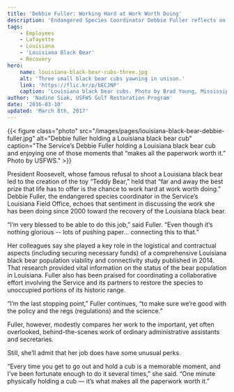```yaml
---
title: 'Debbie Fuller: Working Hard at Work Worth Doing'
description: 'Endangered Species Coordinator Debbie Fuller reflects on the opportunity to work hard at work worth doing: to help the threatened Louisiana black bear population recover.'
tags:
    - Employees
    - Lafayette
    - Louisiana
    - 'Louisiana Black Bear'
    - Recovery
hero:
    name: louisiana-black-bear-cubs-three.jpg
    alt: 'Three small black bear cubs yawning in unison.'
    link: 'https://flic.kr/p/bECJNP'
    caption: 'Louisiana black bear cubs. Photo by Brad Young, Mississippi Department of Wildlife, Fisheries and Parks.'
author: 'Nadine Siak, USFWS Gulf Restoration Program'
date: '2016-03-10'
updated: 'March 8th, 2017'
---
```


{{< figure class="photo" src="/images/pages/louisiana-black-bear-debbie-fuller.jpg" alt="Debbie fuller holding a Louisiana black bear cub" caption="The Service’s Debbie Fuller holding a Louisiana black bear cub and enjoying one of those moments that “makes all the paperwork worth it.” Photo by USFWS." >}}

President Roosevelt, whose famous refusal to shoot a Louisiana black bear led to the creation of the toy “Teddy Bear,” held that “far and away the best prize that life has to offer is the chance to work hard at work worth doing.” Debbie Fuller, the endangered species coordinator in the Service’s Louisiana Field Office, echoes that sentiment in discussing the work she has been doing since 2000 toward the recovery of the Louisiana black bear.

“I’m very blessed to be able to do this job,” said Fuller. “Even though it’s nothing glorious -- lots of pushing paper... connecting this to that.”

Her colleagues say she played a key role in the logistical and contractual aspects (including securing necessary funds) of a comprehensive Louisiana black bear population viability and connectivity study published in 2014. That research provided vital information on the status of the bear population in Louisiana. Fuller also has been praised for coordinating a collaborative effort involving the Service and its partners to restore the species to unoccupied portions of its historic range.

“I’m the last stopping point,” Fuller continues, “to make sure we’re good with the policy and the regs (regulations) and the science.”

Fuller, however, modestly compares her work to the important, yet often overlooked, behind-the-scenes work of ordinary administrative assistants and secretaries.

Still, she’ll admit that her job does have some unusual perks.

“Every time you get to go out and hold a cub is a memorable moment, and I’ve been fortunate enough to do it several times,” she said. “One minute physically holding a cub &mdash; it’s what makes all the paperwork worth it.”
